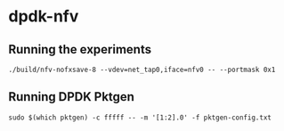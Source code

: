 # dpdk-nfv

## Running the experiments

```
./build/nfv-nofxsave-8 --vdev=net_tap0,iface=nfv0 -- --portmask 0x1
```

## Running DPDK Pktgen

```
sudo $(which pktgen) -c fffff -- -m '[1:2].0' -f pktgen-config.txt
```
